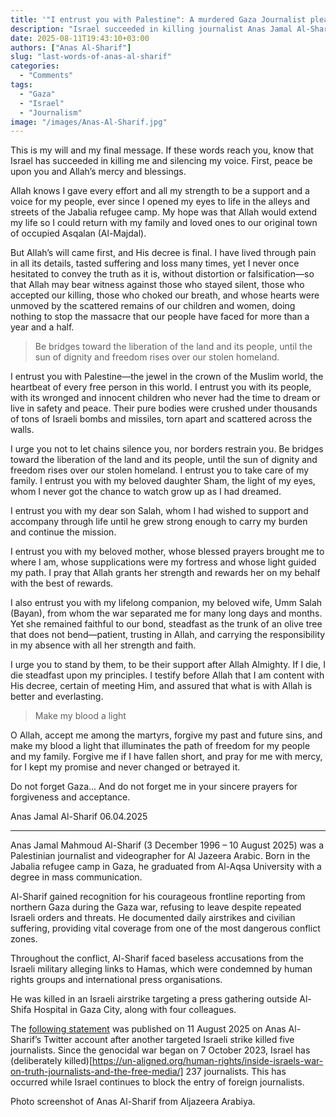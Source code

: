 ```yaml
---
title: '"I entrust you with Palestine": A murdered Gaza Journalist pleas as his people are erased'
description: "Israel succeeded in killing journalist Anas Jamal Al-Sharif, but it could not silence him. In this posthumous letter, he testifies against those who \"accepted our killing,\" and entrusts his beloved daughter Sham, his son Salah, and the soul of his nation to a world he urges to finally act."
date: 2025-08-11T19:43:10+03:00
authors: ["Anas Al-Sharif"]
slug: "last-words-of-anas-al-sharif"
categories:
  - "Comments"
tags:
  - "Gaza"
  - "Israel"
  - "Journalism"
image: "/images/Anas-Al-Sharif.jpg"
---
```


This is my will and my final message. If these words reach you, know that Israel has succeeded in killing me and silencing my voice. First, peace be upon you and Allah’s mercy and blessings.

Allah knows I gave every effort and all my strength to be a support and a voice for my people, ever since I opened my eyes to life in the alleys and streets of the Jabalia refugee camp. My hope was that Allah would extend my life so I could return with my family and loved ones to our original town of occupied Asqalan (Al-Majdal). 

But Allah’s will came first, and His decree is final. I have lived through pain in all its details, tasted suffering and loss many times, yet I never once hesitated to convey the truth as it is, without distortion or falsification—so that Allah may bear witness against those who stayed silent, those who accepted our killing, those who choked our breath, and whose hearts were unmoved by the scattered remains of our children and women, doing nothing to stop the massacre that our people have faced for more than a year and a half.

> Be bridges toward the liberation of the land and its people, until the sun of dignity and freedom rises over our stolen homeland.

I entrust you with Palestine—the jewel in the crown of the Muslim world, the heartbeat of every free person in this world. I entrust you with its people, with its wronged and innocent children who never had the time to dream or live in safety and peace. Their pure bodies were crushed under thousands of tons of Israeli bombs and missiles, torn apart and scattered across the walls.

I urge you not to let chains silence you, nor borders restrain you. Be bridges toward the liberation of the land and its people, until the sun of dignity and freedom rises over our stolen homeland. I entrust you to take care of my family. I entrust you with my beloved daughter Sham, the light of my eyes, whom I never got the chance to watch grow up as I had dreamed.

I entrust you with my dear son Salah, whom I had wished to support and accompany through life until he grew strong enough to carry my burden and continue the mission.

I entrust you with my beloved mother, whose blessed prayers brought me to where I am, whose supplications were my fortress and whose light guided my path. I pray that Allah grants her strength and rewards her on my behalf with the best of rewards.

I also entrust you with my lifelong companion, my beloved wife, Umm Salah (Bayan), from whom the war separated me for many long days and months. Yet she remained faithful to our bond, steadfast as the trunk of an olive tree that does not bend—patient, trusting in Allah, and carrying the responsibility in my absence with all her strength and faith.

I urge you to stand by them, to be their support after Allah Almighty. If I die, I die steadfast upon my principles. I testify before Allah that I am content with His decree, certain of meeting Him, and assured that what is with Allah is better and everlasting.

> Make my blood a light

O Allah, accept me among the martyrs, forgive my past and future sins, and make my blood a light that illuminates the path of freedom for my people and my family. Forgive me if I have fallen short, and pray for me with mercy, for I kept my promise and never changed or betrayed it.

Do not forget Gaza… And do not forget me in your sincere prayers for forgiveness and acceptance.

Anas Jamal Al-Sharif 06.04.2025

--- 

Anas Jamal Mahmoud Al-Sharif (3 December 1996 – 10 August 2025) was a Palestinian journalist and videographer for Al Jazeera Arabic. Born in the Jabalia refugee camp in Gaza, he graduated from Al-Aqsa University with a degree in mass communication. 

Al-Sharif gained recognition for his courageous frontline reporting from northern Gaza during the Gaza war, refusing to leave despite repeated Israeli orders and threats. He documented daily airstrikes and civilian suffering, providing vital coverage from one of the most dangerous conflict zones. 

Throughout the conflict, Al-Sharif faced baseless accusations from the Israeli military alleging links to Hamas, which were condemned by human rights groups and international press organisations. 

He was killed in an Israeli airstrike targeting a press gathering outside Al-Shifa Hospital in Gaza City, along with four colleagues.

The [following statement](https://x.com/AnasAlSharif0/status/1954670507128914219) was published on 11 August 2025 on Anas Al-Sharif’s Twitter account after another targeted Israeli strike killed five journalists. Since the genocidal war began on 7 October 2023, Israel has (deliberately killed)[https://un-aligned.org/human-rights/inside-israels-war-on-truth-journalists-and-the-free-media/] 237 journalists. This has occurred while Israel continues to block the entry of foreign journalists.

Photo screenshot of Anas Al-Sharif from Aljazeera Arabiya. 